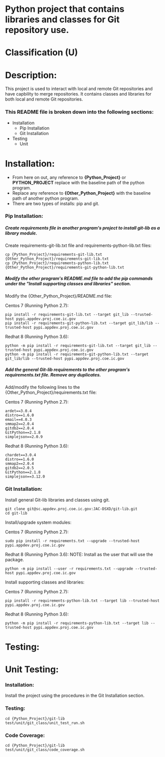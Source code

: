 # Python project that contains libraries and classes for Git repository use.
# Classification (U)

# Description:
  This project is used to interact with local and remote Git repositories and have capbility to merge repositories.  It contains classes and libraries for both local and remote Git repositories.

###  This README file is broken down into the following sections:
  * Installation
    - Pip Installation
    - Git Installation
  * Testing
    - Unit


# Installation:
  * From here on out, any reference to **{Python_Project}** or **PYTHON_PROJECT** replace with the baseline path of the python program.
  * Replace any reference to **{Other_Python_Project}** with the baseline path of another python program.
  * There are two types of installs: pip and git.

### Pip Installation:

##### Create requirements file in another program's project to install git-lib as a library module.

Create requirements-git-lib.txt file and requirements-python-lib.txt files:

```
cp {Python_Project}/requirements-git-lib.txt {Other_Python_Project}/requirements-git-lib.txt
cp {Python_Project}/requirements-python-lib.txt {Other_Python_Project}/requirements-git-python-lib.txt
```

##### Modify the other program's README.md file to add the pip commands under the "Install supporting classes and libraries" section.

Modify the {Other_Python_Project}/README.md file:

Centos 7 (Running Python 2.7):
```
pip install -r requirements-git-lib.txt --target git_lib --trusted-host pypi.appdev.proj.coe.ic.gov
pip install -r requirements-git-python-lib.txt --target git_lib/lib --trusted-host pypi.appdev.proj.coe.ic.gov
```

Redhat 8 (Running Python 3.6):
```
python -m pip install -r requirements-git-lib.txt --target git_lib --trusted-host pypi.appdev.proj.coe.ic.gov
python -m pip install -r requirements-git-python-lib.txt --target git_lib/lib --trusted-host pypi.appdev.proj.coe.ic.gov
```


##### Add the general Git-lib requirements to the other program's requirements.txt file.  Remove any duplicates.

Add/modify the following lines to the {Other_Python_Project}/requirements.txt file:

Centos 7 (Running Python 2.7):
```
ardet==3.0.4
distro==1.6.0
email==4.0.3
smmap2==2.0.4
gitdb2==2.0.4
GitPython==2.1.8
simplejson==2.0.9
```

Redhat 8 (Running Python 3.6):
```
chardet==3.0.4
distro==1.6.0
smmap2==2.0.4
gitdb2==2.0.5
GitPython==2.1.8
simplejson==3.12.0
```


### Git Installation:

Install general Git-lib libraries and classes using git.

```
git clone git@sc.appdev.proj.coe.ic.gov:JAC-DSXD/git-lib.git
cd git-lib
```

Install/upgrade system modules:

Centos 7 (Running Python 2.7):
```
sudo pip install -r requirements.txt --upgrade --trusted-host pypi.appdev.proj.coe.ic.gov
```

Redhat 8 (Running Python 3.6):
NOTE: Install as the user that will use the package.

```
python -m pip install --user -r requirements.txt --upgrade --trusted-host pypi.appdev.proj.coe.ic.gov
```


Install supporting classes and libraries:

Centos 7 (Running Python 2.7):
```
pip install -r requirements-python-lib.txt --target lib --trusted-host pypi.appdev.proj.coe.ic.gov
```

Redhat 8 (Running Python 3.6):
```
python -m pip install -r requirements-python-lib.txt --target lib --trusted-host pypi.appdev.proj.coe.ic.gov
```



# Testing:

# Unit Testing:

### Installation:

Install the project using the procedures in the Git Installation section.

### Testing:

```
cd {Python_Project}/git-lib
test/unit/git_class/unit_test_run.sh
```

### Code Coverage:

```
cd {Python_Project}/git-lib
test/unit/git_class/code_coverage.sh
```

